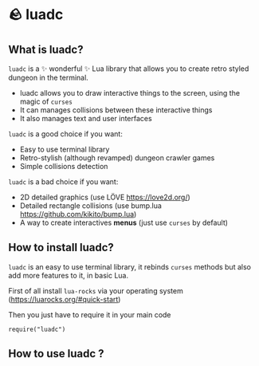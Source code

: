 # 🪨 luadc
## What is luadc?
`luadc` is a ✨ wonderful ✨ Lua library that allows you to create retro styled dungeon in the terminal.

- luadc allows you to draw interactive things to the screen, using the magic of `curses`
- It can manages collisions between these interactive things
- It also manages text and user interfaces

`luadc` is a good choice if you want:
- Easy to use terminal library
- Retro-stylish (although revamped) dungeon crawler games
- Simple collisions detection

`luadc` is a bad choice if you want:
- 2D detailed graphics (use LÖVE https://love2d.org/)
- Detailed rectangle collisions (use bump.lua https://github.com/kikito/bump.lua)
- A way to create interactives **menus** (just use `curses` by default)

## How to install luadc?
`luadc` is an easy to use terminal library, it rebinds `curses` methods but also add more features to it, in basic Lua.

First of all install `lua-rocks` via your operating system (https://luarocks.org/#quick-start)

Then you just have to require it in your main code

```
require("luadc")
```

## How to use luadc ?
